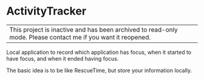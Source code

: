 # ActivityTracker

<table>
  <tbody>
	<tr>
	  <td>This project is inactive and has been archived to read-only mode. Please contact me if you want it reopened.</td>
	</tr>
  </tbody>
</table>

Local application to record which application has focus, when it started to have focus, and when it ended having focus.

The basic idea is to be like RescueTime, but store your information locally.
